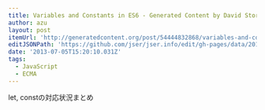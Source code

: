 ```yaml
---
title: Variables and Constants in ES6 - Generated Content by David Storey
author: azu
layout: post
itemUrl: 'http://generatedcontent.org/post/54444832868/variables-and-constants-in-es6'
editJSONPath: 'https://github.com/jser/jser.info/edit/gh-pages/data/2013/07/index.json'
date: '2013-07-05T15:20:10.031Z'
tags:
  - JavaScript
  - ECMA
---
```

let, constの対応状況まとめ

